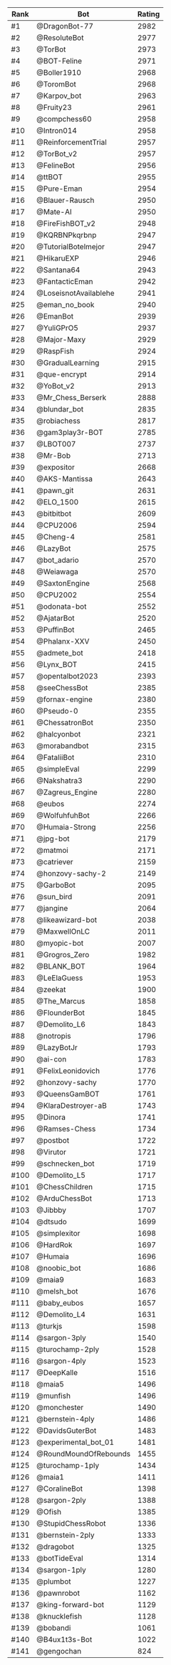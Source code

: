 Rank|Bot|Rating
---|---|---
#1|@DragonBot-77|2982
#2|@ResoluteBot|2977
#3|@TorBot|2973
#4|@BOT-Feline|2971
#5|@Boller1910|2968
#6|@ToromBot|2968
#7|@Karpov_bot|2963
#8|@Fruity23|2961
#9|@compchess60|2958
#10|@Intron014|2958
#11|@ReinforcementTrial|2957
#12|@TorBot_v2|2957
#13|@FelineBot|2956
#14|@ttBOT|2955
#15|@Pure-Eman|2954
#16|@Blauer-Rausch|2950
#17|@Mate-AI|2950
#18|@FireFishBOT_v2|2948
#19|@KQRBNPkqrbnp|2947
#20|@TutorialBotelmejor|2947
#21|@HikaruEXP|2946
#22|@Santana64|2943
#23|@FantacticEman|2942
#24|@LoseisnotAvailablehe|2941
#25|@eman_no_book|2940
#26|@EmanBot|2939
#27|@YuliGPrO5|2937
#28|@Major-Maxy|2929
#29|@RaspFish|2924
#30|@GradualLearning|2915
#31|@que-encrypt|2914
#32|@YoBot_v2|2913
#33|@Mr_Chess_Berserk|2888
#34|@blundar_bot|2835
#35|@robiachess|2817
#36|@gam3play3r-BOT|2785
#37|@LBOT007|2737
#38|@Mr-Bob|2713
#39|@expositor|2668
#40|@AKS-Mantissa|2643
#41|@pawn_git|2631
#42|@ELO_1500|2615
#43|@bitbitbot|2609
#44|@CPU2006|2594
#45|@Cheng-4|2581
#46|@LazyBot|2575
#47|@bot_adario|2570
#48|@Weiawaga|2570
#49|@SaxtonEngine|2568
#50|@CPU2002|2554
#51|@odonata-bot|2552
#52|@AjatarBot|2520
#53|@PuffinBot|2465
#54|@Phalanx-XXV|2450
#55|@admete_bot|2418
#56|@Lynx_BOT|2415
#57|@opentalbot2023|2393
#58|@seeChessBot|2385
#59|@fornax-engine|2380
#60|@Pseudo-0|2355
#61|@ChessatronBot|2350
#62|@halcyonbot|2321
#63|@morabandbot|2315
#64|@FataliiBot|2310
#65|@simpleEval|2299
#66|@Nakshatra3|2290
#67|@Zagreus_Engine|2280
#68|@eubos|2274
#69|@WolfuhfuhBot|2266
#70|@Humaia-Strong|2256
#71|@jpg-bot|2179
#72|@matmoi|2171
#73|@catriever|2159
#74|@honzovy-sachy-2|2149
#75|@GarboBot|2095
#76|@sun_bird|2091
#77|@jangine|2064
#78|@likeawizard-bot|2038
#79|@MaxwellOnLC|2011
#80|@myopic-bot|2007
#81|@Grogros_Zero|1982
#82|@BLANK_BOT|1964
#83|@LeElaGuess|1953
#84|@zeekat|1900
#85|@The_Marcus|1858
#86|@FlounderBot|1845
#87|@Demolito_L6|1843
#88|@notropis|1796
#89|@LazyBotJr|1793
#90|@ai-con|1783
#91|@FelixLeonidovich|1776
#92|@honzovy-sachy|1770
#93|@QueensGamBOT|1761
#94|@KlaraDestroyer-aB|1743
#95|@Dinora|1741
#96|@Ramses-Chess|1734
#97|@postbot|1722
#98|@Virutor|1721
#99|@schnecken_bot|1719
#100|@Demolito_L5|1717
#101|@ChessChildren|1715
#102|@ArduChessBot|1713
#103|@Jibbby|1707
#104|@dtsudo|1699
#105|@simplexitor|1698
#106|@HardRok|1697
#107|@Humaia|1696
#108|@noobic_bot|1686
#109|@maia9|1683
#110|@melsh_bot|1676
#111|@baby_eubos|1657
#112|@Demolito_L4|1631
#113|@turkjs|1598
#114|@sargon-3ply|1540
#115|@turochamp-2ply|1528
#116|@sargon-4ply|1523
#117|@DeepKalle|1516
#118|@maia5|1496
#119|@munfish|1496
#120|@monchester|1490
#121|@bernstein-4ply|1486
#122|@DavidsGuterBot|1483
#123|@experimental_bot_01|1481
#124|@RoundMoundOfRebounds|1455
#125|@turochamp-1ply|1434
#126|@maia1|1411
#127|@CoralineBot|1398
#128|@sargon-2ply|1388
#129|@Ofish|1385
#130|@StupidChessRobot|1336
#131|@bernstein-2ply|1333
#132|@dragobot|1325
#133|@botTideEval|1314
#134|@sargon-1ply|1280
#135|@plumbot|1227
#136|@pawnrobot|1162
#137|@king-forward-bot|1129
#138|@knucklefish|1128
#139|@bobandi|1061
#140|@B4ux1t3s-Bot|1022
#141|@gengochan|824
